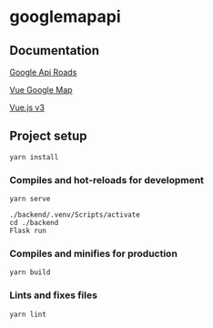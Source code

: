 # googlemapapi

## Documentation

[Google Api Roads](https://developers.google.com/maps/documentation/roads/snap?hl=en_US)

[Vue Google Map](https://vue-map.netlify.app/components/cluster.html)

[Vue.js v3](https://v3.ru.vuejs.org/)

## Project setup

```
yarn install
```

### Compiles and hot-reloads for development

```
yarn serve

./backend/.venv/Scripts/activate
cd ./backend
Flask run

```

### Compiles and minifies for production

```
yarn build
```

### Lints and fixes files

```
yarn lint
```

